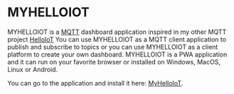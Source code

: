 # MYHELLOIOT

MYHELLOIOT is a [MQTT](https://en.wikipedia.org/wiki/MQTT) dashboard application inspired in my other MQTT project [HelloIoT](https://github.com/adrianromero/helloiot)
You can use MYHELLOIOT as a MQTT client application to publish and subscribe to topics or you can use MYHELLOIOT as a client platform to create your own dashboard. MYHELLOIOT is a PWA application and
it can run on your favorite browser or installed on
Windows, MacOS, Linux or Android.

You can go to the application and install it here: [MyHelloIoT](https://adrianromero.github.io/myhelloiot/).
